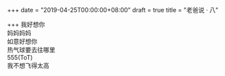 +++
date = "2019-04-25T00:00:00+08:00"
draft = true
title = "老爸说 · 八"

+++
我好想你  
妈妈妈妈  
如意好想你  
热气球要去往哪里  
555(ToT)  
我不想飞得太高  